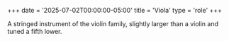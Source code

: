 +++
date = '2025-07-02T00:00:00-05:00'
title = 'Viola'
type = 'role'
+++

A stringed instrument of the violin family, slightly larger than a violin and tuned a fifth lower.
